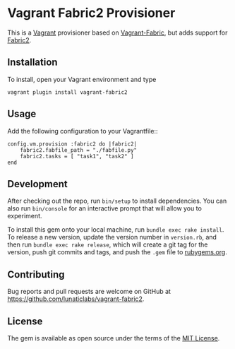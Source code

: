# Vagrant Fabric2 Provisioner

This is a [Vagrant](http://www.vagrantup.com) provisioner based on [Vagrant-Fabric](https://github.com/wutali/vagrant-fabric/), but adds support for [Fabric2](http://docs.fabfile.org/en/latest/).

## Installation

To install, open your Vagrant environment and type

    vagrant plugin install vagrant-fabric2   
    
## Usage

Add the following configuration to your Vagrantfile::

    config.vm.provision :fabric2 do |fabric2|
        fabric2.fabfile_path = "./fabfile.py"
        fabric2.tasks = [ "task1", "task2" ]
    end

## Development

After checking out the repo, run `bin/setup` to install dependencies. You can also run `bin/console` for an interactive prompt that will allow you to experiment.

To install this gem onto your local machine, run `bundle exec rake install`. To release a new version, update the version number in `version.rb`, and then run `bundle exec rake release`, which will create a git tag for the version, push git commits and tags, and push the `.gem` file to [rubygems.org](https://rubygems.org).

## Contributing

Bug reports and pull requests are welcome on GitHub at https://github.com/lunaticlabs/vagrant-fabric2.

## License

The gem is available as open source under the terms of the [MIT License](https://opensource.org/licenses/MIT).
